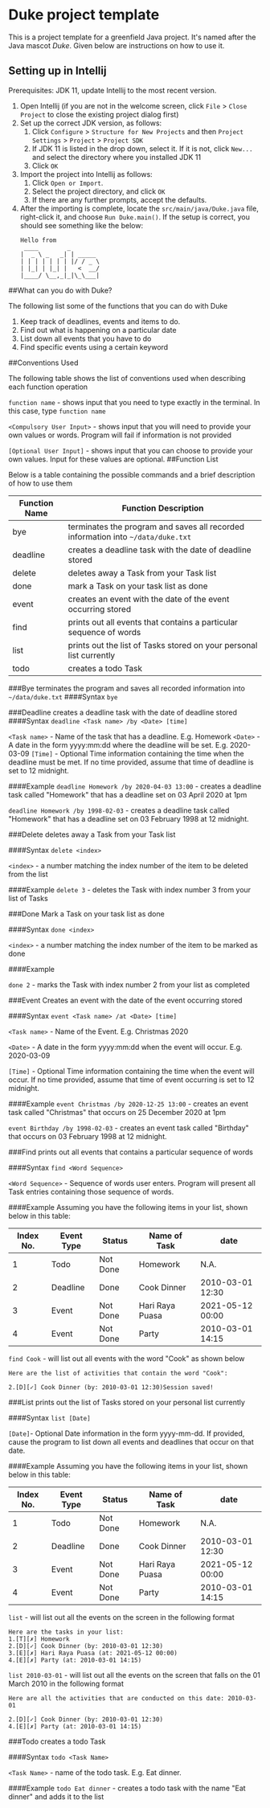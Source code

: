 # Duke project template

This is a project template for a greenfield Java project. It's named after the Java mascot _Duke_. Given below are instructions on how to use it.

## Setting up in Intellij

Prerequisites: JDK 11, update Intellij to the most recent version.

1. Open Intellij (if you are not in the welcome screen, click `File` > `Close Project` to close the existing project dialog first)
1. Set up the correct JDK version, as follows:
   1. Click `Configure` > `Structure for New Projects` and then `Project Settings` > `Project` > `Project SDK`
   1. If JDK 11 is listed in the drop down, select it. If it is not, click `New...` and select the directory where you installed JDK 11
   1. Click `OK`
1. Import the project into Intellij as follows:
   1. Click `Open or Import`.
   1. Select the project directory, and click `OK`
   1. If there are any further prompts, accept the defaults.
1. After the importing is complete, locate the `src/main/java/Duke.java` file, right-click it, and choose `Run Duke.main()`. If the setup is correct, you should see something like the below:
   ```
   Hello from
    ____        _        
   |  _ \ _   _| | _____ 
   | | | | | | | |/ / _ \
   | |_| | |_| |   <  __/
   |____/ \__,_|_|\_\___|
   ```
##What can you do with Duke?

The following list some of the functions that you can do with Duke
1. Keep track of deadlines, events and items to do.
1. Find out what is happening on a particular date
1. List down all events that you have to do
1. Find specific events using a certain keyword

##Conventions Used

The following table shows the list of conventions used when describing each function operation

`function name` - shows input that you need to type exactly in the terminal. In this case, type `function name`

`<Compulsory User Input>` - shows input that you will need to provide your own values or words. Program will fail if information is not provided

`[Optional User Input]` - shows input that you can choose to provide your own values. Input for these values are optional.
##Function List

Below is a table containing the possible commands and a brief description of how to use them

Function Name | Function Description
------------ | -------------
bye | terminates the program and saves all recorded information into `~/data/duke.txt`
deadline | creates a deadline task with the date of deadline stored
delete | deletes away a Task from your Task list
done | mark a Task on your task list as done
event | creates an event with the date of the event occurring stored
find | prints out all events that contains a particular sequence of words
list | prints out the list of Tasks stored on your personal list currently
todo | creates a todo Task 

###Bye
terminates the program and saves all recorded information into `~/data/duke.txt`
####Syntax
`bye`

###Deadline
creates a deadline task with the date of deadline stored
####Syntax
`deadline <Task name> /by <Date> [time]`

`<Task name>` - Name of the task that has a deadline. E.g. Homework
`<Date>` - A date in the form yyyy:mm:dd where the deadline will be set. E.g. 2020-03-09
`[Time]` - Optional Time information containing the time when the deadline must be met. If no time provided, assume that time of deadline is set to 12 midnight.

####Example
`deadline Homework /by 2020-04-03 13:00` - creates a deadline task called "Homework" that has a deadline set on 03 April 2020 at 1pm

`deadline Homework /by 1998-02-03` - creates a deadline task called "Homework" that has a deadline set on 03 February 1998 at 12 midnight.

###Delete
deletes away a Task from your Task list

####Syntax
`delete <index>`

`<index>` - a number matching the index number of the item to be deleted from the list

####Example
`delete 3` - deletes the Task with index number 3 from your list of Tasks

###Done
Mark a Task on your task list as done

####Syntax
`done <index>`

`<index>` - a number matching the index number of the item to be marked as done

####Example

`done 2` - marks the Task with index number 2 from your list as completed 

###Event
Creates an event with the date of the event occurring stored

####Syntax
`event <Task name> /at <Date> [time]`

`<Task name>` - Name of the Event. E.g. Christmas 2020

`<Date>` - A date in the form yyyy:mm:dd when the event will occur. E.g. 2020-03-09

`[Time]` - Optional Time information containing the time when the event will occur. If no time provided, assume that time of event occurring is set to 12 midnight.

####Example
`event Christmas /by 2020-12-25 13:00` - creates an event task called "Christmas" that occurs on 25 December 2020 at 1pm

`event Birthday /by 1998-02-03` - creates an event task called "Birthday" that occurs on 03 February 1998 at 12 midnight.

###Find
prints out all events that contains a particular sequence of words

####Syntax
`find <Word Sequence>`

`<Word Sequence>` - Sequence of words user enters. Program will present all Task entries containing those sequence of words.

####Example
Assuming you have the following items in your list, shown below in this table:

Index No. | Event Type | Status | Name of Task | date
---------- | ---------- | ----------- | ----------- | ----------
1 | Todo | Not Done | Homework | N.A.
2 | Deadline | Done | Cook Dinner | 2010-03-01 12:30
3 | Event | Not Done | Hari Raya Puasa | 2021-05-12 00:00
4 | Event | Not Done | Party | 2010-03-01 14:15

`find Cook` - will list out all events with the word "Cook" as shown below
```
Here are the list of activities that contain the word "Cook":

2.[D][✓] Cook Dinner (by: 2010-03-01 12:30)Session saved!
```


###List
prints out the list of Tasks stored on your personal list currently

####Syntax
`list [Date]`

`[Date]`- Optional Date information in the form yyyy-mm-dd. If provided, cause the program to list down all events and deadlines that occur on that date.

####Example
Assuming you have the following items in your list, shown below in this table:

Index No. | Event Type | Status | Name of Task | date
---------- | ---------- | ----------- | ----------- | ----------
1 | Todo | Not Done | Homework | N.A.
2 | Deadline | Done | Cook Dinner | 2010-03-01 12:30
3 | Event | Not Done | Hari Raya Puasa | 2021-05-12 00:00
4 | Event | Not Done | Party | 2010-03-01 14:15

`list` - will list out all the events on the screen in the following format
```
Here are the tasks in your list:
1.[T][✗] Homework
2.[D][✓] Cook Dinner (by: 2010-03-01 12:30)
3.[E][✗] Hari Raya Puasa (at: 2021-05-12 00:00)
4.[E][✗] Party (at: 2010-03-01 14:15)
```

`list 2010-03-01` - will list out all the events on the screen that falls on the 01 March 2010 in the following format
```
Here are all the activities that are conducted on this date: 2010-03-01

2.[D][✓] Cook Dinner (by: 2010-03-01 12:30)
4.[E][✗] Party (at: 2010-03-01 14:15)
```

###Todo
creates a todo Task 

####Syntax
`todo <Task Name>`

`<Task Name>` - name of the todo task. E.g. Eat dinner.

####Example
`todo Eat dinner` - creates a todo task with the name "Eat dinner" and adds it to the list




